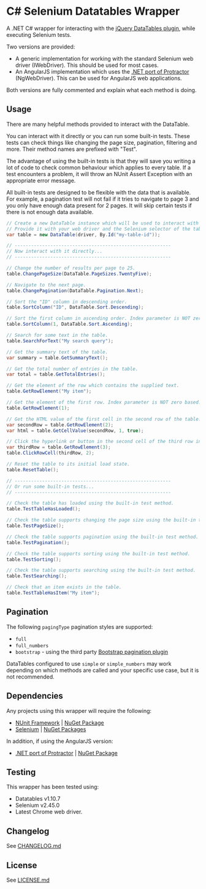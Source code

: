 ﻿C# Selenium Datatables Wrapper
==============================

A .NET C# wrapper for interacting with the [jQuery DataTables plugin](https://www.datatables.net/), while executing Selenium tests.

Two versions are provided:

- A generic implementation for working with the standard Selenium web driver (IWebDriver). This should be used for most cases.
- An AngularJS implementation which uses the [.NET port of Protractor](https://github.com/bbaia/protractor-net) (NgWebDriver). This can be used for AngularJS web applications.

Both versions are fully commented and explain what each method is doing.

Usage
-----

There are many helpful methods provided to interact with the DataTable.

You can interact with it directly or you can run some built-in tests. These tests can check things like changing the page size, pagination, filtering and more. Their method names are prefixed with "Test".

The advantage of using the built-in tests is that they will save you writing a lot of code to check common behaviour which applies to every table. If a test encounters a problem, it will throw an NUnit Assert Exception with an appropriate error message.

All built-in tests are designed to be flexible with the data that is available. For example, a pagination test will not fail if it tries to navigate to page 3 and you only have enough data present for 2 pages. It will skip certain tests if there is not enough data available.

```C#
// Create a new DataTable instance which will be used to interact with the table.
// Provide it with your web driver and the Selenium selector of the table.
var table = new DataTable(driver, By.Id("my-table-id"));

// ---------------------------------------------------------
// Now interact with it directly...
// ---------------------------------------------------------

// Change the number of results per page to 25.
table.ChangePageSize(DataTable.PageSizes.TwentyFive);

// Navigate to the next page.
table.ChangePagination(DataTable.Pagination.Next);

// Sort the "ID" column in descending order.
table.SortColumn("ID", DataTable.Sort.Descending);

// Sort the first column in ascending order. Index parameter is NOT zero based.
table.SortColumn(1, DataTable.Sort.Ascending);

// Search for some text in the table.
table.SearchForText("My search query");

// Get the summary text of the table.
var summary = table.GetSummaryText();

// Get the total number of entries in the table.
var total = table.GetTotalEntries();

// Get the element of the row which contains the supplied text.
table.GetRowElement("My item");

// Get the element of the first row. Index parameter is NOT zero based.
table.GetRowElement(1);

// Get the HTML value of the first cell in the second row of the table.
var secondRow = table.GetRowElement(2);
var html = table.GetCellValue(secondRow, 1, true);

// Click the hyperlink or button in the second cell of the third row in the table.
var thirdRow = table.GetRowElement(3);
table.ClickRowCell(thirdRow, 2);

// Reset the table to its initial load state.
table.ResetTable();

// ---------------------------------------------------------
// Or run some built-in tests...
// ---------------------------------------------------------

// Check the table has loaded using the built-in test method.
table.TestTableHasLoaded();

// Check the table supports changing the page size using the built-in test method.
table.TestPageSize();

// Check the table supports pagination using the built-in test method.
table.TestPagination();

// Check the table supports sorting using the built-in test method.
table.TestSorting();

// Check the table supports searching using the built-in test method.
table.TestSearching();

// Check that an item exists in the table.
table.TestTableHasItem("My item");
```

Pagination
----------

The following `pagingType` pagination styles are supported:

- `full`
- `full_numbers`
- `bootstrap` - using the third party [Bootstrap pagination plugin](https://github.com/Jowin/Datatables-Bootstrap3)

DataTables configured to use `simple` or `simple_numbers` may work depending on which methods are called and your specific use case, but it is not recommended.

Dependencies
------------
Any projects using this wrapper will require the following:

- [NUnit Framework](http://nunit.org/) | [NuGet Package](https://www.nuget.org/packages/NUnit)
- [Selenium](http://docs.seleniumhq.org/) | [NuGet Packages](https://www.nuget.org/profiles/selenium)

In addition, if using the AngularJS version:

- [.NET port of Protractor](https://github.com/bbaia/protractor-net) | [NuGet Package](https://www.nuget.org/packages/Protractor/)

Testing
-------
This wrapper has been tested using:

- Datatables v1.10.7
- Selenium v2.45.0
- Latest Chrome web driver.

Changelog
---------
See [CHANGELOG.md](https://github.com/ashjmcfox/selenium-datatables-wrapper/blob/master/CHANGELOG.md)

License
-------
See [LICENSE.md](https://github.com/ashjmcfox/selenium-datatables-wrapper/blob/master/LICENSE.md)
